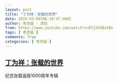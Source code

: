 ```yaml
---
layout: post
title: "丁为祥：张载的世界"
date: 2024-03-04T06:10:47.000Z
author: 老虎庙 · 虎侃
from: https://www.youtube.com/watch?v=D7jXVGBatBo
tags: [ 老虎庙 ]
comments: True
categories: [ 老虎庙 ]
---
```

<!--1709532647000-->
[丁为祥：张载的世界](https://www.youtube.com/watch?v=D7jXVGBatBo)
------

<div>
纪念张载诞辰1000周年专辑
</div>
